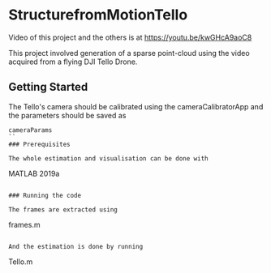 # StructurefromMotionTello
Video of this project and the others is at https://youtu.be/kwGHcA9aoC8

This project involved generation of a sparse point-cloud  using the video acquired from a flying DJI Tello Drone.
## Getting Started

The Tello's camera should be calibrated using the cameraCalibratorApp and the parameters should be saved as 
```
cameraParams
``
### Prerequisites

The whole estimation and visualisation can be done with

```
MATLAB 2019a
```

### Running the code

The frames are extracted using 

```
frames.m
```

And the estimation is done by running

```
Tello.m
```


